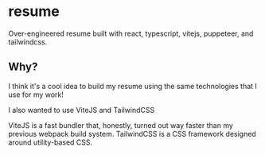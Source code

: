 # resume

Over-engineered resume built with react, typescript, vitejs, puppeteer, and tailwindcss.

## Why?

I think it's a cool idea to build my resume using the same technologies that I use for my work!

I also wanted to use ViteJS and TailwindCSS

ViteJS is a fast bundler that, honestly, turned out way faster than my previous webpack build system.
TailwindCSS is a CSS framework designed around utility-based CSS.
